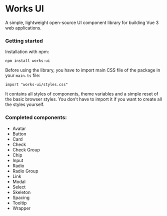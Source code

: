 # Works UI

A simple, lightweight open-source UI component library for building Vue 3 web applications.

### Getting started

Installation with npm:

```
npm install works-ui
```

Before using the library, you have to import main CSS file of the package in your `main.ts` file:

```
import "works-ui/styles.css"
```

It contains all styles of components, theme variables and a simple reset of the basic browser styles.
You don't have to import it if you want to create all the styles yourself.

### Completed components:

-  Avatar
-  Button
-  Card
-  Check
-  Check Group
-  Chip
-  Input
-  Radio
-  Radio Group
-  Link
-  Modal
-  Select
-  Skeleton
-  Spacing
-  Tooltip
-  Wrapper
